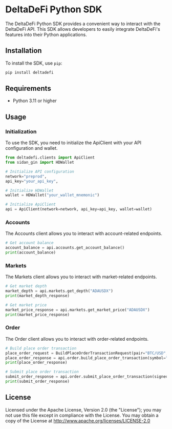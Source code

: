 # DeltaDeFi Python SDK

The DeltaDeFi Python SDK provides a convenient way to interact with the DeltaDeFi API. This SDK allows developers to easily integrate DeltaDeFi's features into their Python applications.

## Installation

To install the SDK, use `pip`:

```sh
pip install deltadefi
```

## Requirements

- Python 3.11 or higher

## Usage

### Initialization

To use the SDK, you need to initialize the ApiClient with your API configuration and wallet.

```python
from deltadefi.clients import ApiClient
from sidan_gin import HDWallet

# Initialize API configuration
network="preprod",
api_key="your_api_key",

# Initialize HDWallet
wallet = HDWallet("your_wallet_mnemonic")

# Initialize ApiClient
api = ApiClient(network=network, api_key=api_key, wallet=wallet)
```

### Accounts

The Accounts client allows you to interact with account-related endpoints.

```python
# Get account balance
account_balance = api.accounts.get_account_balance()
print(account_balance)
```

### Markets

The Markets client allows you to interact with market-related endpoints.

```python
# Get market depth
market_depth = api.markets.get_depth("ADAUSDX")
print(market_depth_response)

# Get market price
market_price_response = api.markets.get_market_price("ADAUSDX")
print(market_price_response)
```

### Order

The Order client allows you to interact with order-related endpoints.

```python
# Build place order transaction
place_order_request = BuildPlaceOrderTransactionRequest(pair="BTC/USD", amount=1, price=50000)
place_order_response = api.order.build_place_order_transaction(symbol="ADAUSDX", amount=50, price=0.75, type="limit")
print(place_order_response)

# Submit place order transaction
submit_order_response = api.order.submit_place_order_transaction(signed_tx="<signed_tx>", order_id="<order_id>")
print(submit_order_response)
```

## License

Licensed under the Apache License, Version 2.0 (the "License"); you may not use this file except in compliance with the License. You may obtain a copy of the License at <http://www.apache.org/licenses/LICENSE-2.0>
